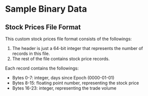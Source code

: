 # Sample Binary Data

## Stock Prices File Format

This custom stock prices file format consists of the followings:

1. The header is just a 64-bit integer that represents the number of records in this file.
2. The rest of the file contains stock price records.  

Each record contains the followings:
- Bytes 0-7: integer, days since Epoch (0000-01-01)
- Bytes 8-15: floating point number, representing the stock price
- Bytes 16-23: integer, representing the trade volume 

